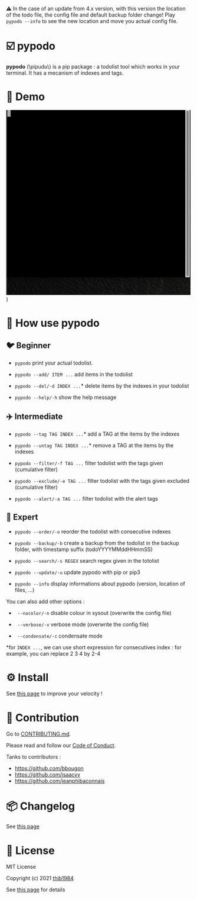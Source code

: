 :warning: In the case of an update from 4.x version, with this version the location of the todo file, the config file and default backup folder change! Play ``pypodo --info`` to see the new location and move you actual config file.


# :ballot_box_with_check: pypodo

**pypodo** (\pipudu\\) is a pip package : a todolist tool which works in your terminal. It has a mecanism of indexes and tags.


# 💫 Demo

![image](./demo.gif))

# :book: How use **pypodo**

## :bird: Beginner

- ``pypodo`` print your actual todolist.

- ``pypodo --add/ ITEM ...`` add items in the todolist

- ``pypodo --del/-d INDEX ...``* delete items by the indexes in your todolist

- ``pypodo --help/-h`` show the help message
## :airplane: Intermediate

- ``pypodo --tag TAG INDEX ...``* add a TAG at the items by the indexes

- ``pypodo --untag TAG INDEX ...``* remove a TAG at the items by the indexes

- ``pypodo --filter/-f TAG ...`` filter todolist with the tags given (cumulative filter)

- ``pypodo --exclude/-e TAG ...`` filter todolist with the tags given excluded (cumulative filter)

- ``pypodo --alert/-a TAG ...`` filter todolist with the alert tags

## 🚀 Expert

- ``pypodo --order/-o`` reorder the todolist with consecutive indexes

- ``pypodo --backup/-b`` create a backup from the todolist in the backup folder, with timestamp suffix (todoYYYYMMddHHmmSS)

- ``pypodo --search/-s REGEX`` search regex given in the totolist

- ``pypodo --update/-u`` update pypodo with pip or pip3

- ``pypodo --info`` display informations about pypodo (version, location of files, ...)



You can also add other options :

- `` --nocolor/-n`` disable colour in sysout (overwrite the config file)

- `` --verbose/-v`` verbose mode  (overwrite the config file)

- `` --condensate/-c`` condensate mode

*for ``INDEX ...``, we can use short expression for consecutives index : for example, you can replace 2 3 4 by 2-4 

# ⚙️ Install

See [this page](INSTALL.md) to improve your velocity !

# :construction_worker: Contribution


Go to [CONTRIBUTING.md](CONTRIBUTING.md).

Please read and follow our [Code of Conduct](CODE_OF_CONDUCT.md).

Tanks to contributors :

- https://github.com/bbougon
- https://github.com/isaacvv
- https://github.com/jeanphibaconnais

# :package: Changelog


See [this page](CHANGELOG.md)
# :pencil: License

MIT License

Copyright (c) 2021 [thib1984](https://github.com/thib1984)

See [this page](LICENSE.txt) for details